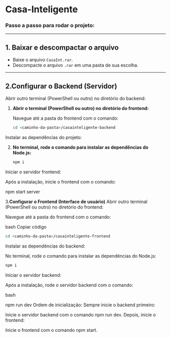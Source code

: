 # Casa-Inteligente

### Passo a passo para rodar o projeto:

---

## 1. Baixar e descompactar o arquivo

- Baixe o arquivo `CasaInt.rar`.
- Descompacte o arquivo `.rar` em uma pasta de sua escolha.

---

## 2.Configurar o Backend (Servidor)
Abrir outro terminal (PowerShell ou outro) no diretório do backend:

1. **Abrir o terminal (PowerShell ou outro) no diretório do frontend:**

   Navegue até a pasta do frontend com o comando:

   ```bash
   cd <caminho-da-pasta>/casainteligente-backend
   ```
Instalar as dependências do projeto:

2. **No terminal, rode o comando para instalar as dependências do Node.js:**
   ```bash
   npm i
   ```
Iniciar o servidor frontend:

Após a instalação, inicie o frontend com o comando:

npm start server

3.**Configurar o Frontend (Interface de usuário)**
Abrir outro terminal (PowerShell ou outro) no diretório do frontend:

Navegue até a pasta do frontend com o comando:

bash
Copiar código
   ```bash
   cd <caminho-da-pasta>/casainteligente-frontend
   ```

Instalar as dependências do backend:

No terminal, rode o comando para instalar as dependências do Node.js:
```bash
npm i
```
Iniciar o servidor backend:

Após a instalação, rode o servidor backend com o comando:

bash

npm run dev
Ordem de inicialização:
Sempre inicie o backend primeiro:

Inicie o servidor backend com o comando npm run dev.
Depois, inicie o frontend:

Inicie o frontend com o comando npm start.

